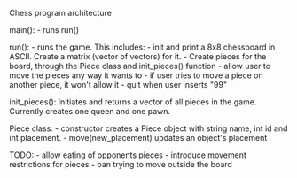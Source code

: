 Chess program architecture

main():
	- runs run()
	
run():
	- runs the game. This includes:
	- init and print a 8x8 chessboard in ASCII. Create a matrix (vector of vectors) for it.
	- Create pieces for the board, through the Piece class and init_pieces() function
	- allow user to move the pieces any way it wants to
	- if user tries to move a piece on another piece, it won't allow it
	- quit when user inserts "99"

init_pieces():
	Initiates and returns a vector of all pieces in the game. Currently creates one queen and one pawn.

Piece class:
	- constructor creates a Piece object with string name, int id and int placement.
	- move(new_placement) updates an object's placement






TODO:
	- allow eating of opponents pieces
	- introduce movement restrictions for pieces
	- ban trying to move outside the board
